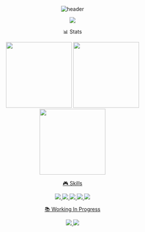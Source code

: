 <div align="center">

![header](https://capsule-render.vercel.app/api?type=waving&height=300&color=gradient&text=Jang%20Hyoung%20Taek&fontColor=000000&animation=twinkling&reversal=false)

<p align="center">
  <a href="mailto:bigjht34@gmail.com"><img src="https://img.shields.io/badge/Gmail-d14836?style=for-the-badge&logo=Gmail&logoColor=white"/></a>
</p>

📊 Stats
<p align="center">
  <img height="180em" src="https://github-readme-stats.vercel.app/api?username=evespimrose&show_icons=true&theme=radical"/>
  <img height="180em" src="https://github-readme-stats.vercel.app/api/top-langs/?username=evespimrose&layout=compact&theme=dracula"/>
  <a href="https://solved.ac/profile/bigjht"><img height="180em" src="http://mazassumnida.wtf/api/v2/generate_badge?boj=bigjht"/>
</p>

🎮 Skills
<p align="center">
  <img src="https://img.shields.io/badge/C++-00599C?style=for-the-badge&logo=c%2B%2B&logoColor=white"/>
  <img src="https://img.shields.io/badge/C%23-239120?style=for-the-badge&logo=c-sharp&logoColor=white"/>
  <img src="https://img.shields.io/badge/GitHub-000000?style=for-the-badge&logo=github&logoColor=white"/>
  <img src="https://img.shields.io/badge/Python-3776AB?style=for-the-badge&logo=python&logoColor=white"/>
  <img src="https://img.shields.io/badge/Unity-000000?style=for-the-badge&logo=unity&logoColor=white"/>
</p>

📚 Working In Progress
<p align="center">
  <img src="https://img.shields.io/badge/Algorithms-FF6B6B?style=flat-square&logo=TheAlgorithms&logoColor=white"/>
  <img src="https://img.shields.io/badge/Unity-000000?style=flat-square&logo=unity&logoColor=white"/>
</p>

<!--
<details>
<summary>More About Me</summary>
<br>

🎯 Current Focus
• Advanced Game Programming Patterns<br>
• Graphics Programming with DirectX 11<br>
• Unity Performance Optimization<br>
• Problem Solving on BOJ

🏆 Goals for 2024
• Master Unity DOTS<br>
• Develop Portfolio Projects<br>
• Improve Algorithm Skills

</details>
-->

</div>
